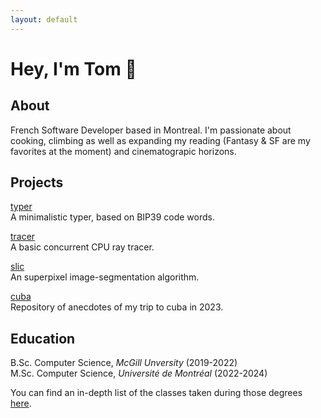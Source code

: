 ```yaml
---
layout: default
---
```


# Hey, I'm Tom 👋

## About

French Software Developer based in Montreal.
I'm passionate about cooking, climbing as well as expanding my reading (Fantasy & SF are my favorites at the moment) and cinematograpic horizons.


## Projects

[typer](https://typer.tomsarry.com) \
A minimalistic typer, based on BIP39 code words.

[tracer](https://github.com/tomsarry/tracer) \
A basic concurrent CPU ray tracer.

[slic](https://github.com/tomsarry/slic) \
An superpixel image-segmentation algorithm.

[cuba](https://cuba.tomsarry.com) \
Repository of anecdotes of my trip to cuba in 2023.

## Education

B.Sc. Computer Science, *McGill Unversity* (2019-2022) \
M.Sc. Computer Science, *Université de Montréal* (2022-2024)

You can find an in-depth list of the classes taken during those degrees [here](./classes.html).